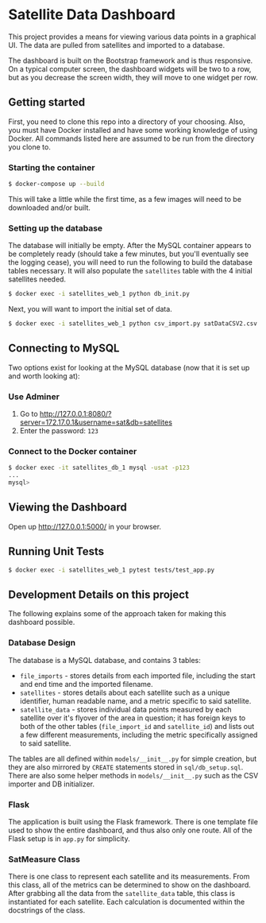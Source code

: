 # Satellite Data Dashboard

This project provides a means for viewing various data points in a graphical UI. The data are pulled from satellites and imported to a database.

The dashboard is built on the Bootstrap framework and is thus responsive. On a typical computer screen, the dashboard widgets will be two to a row, but as you decrease the screen width, they will move to one widget per row.

## Getting started
First, you need to clone this repo into a directory of your choosing. Also, you must have Docker installed and have some working knowledge of using Docker. All commands listed here are assumed to be run from the directory you clone to.

### Starting the container
```bash
$ docker-compose up --build
```
This will take a little while the first time, as a few images will need to be downloaded and/or built.

### Setting up the database
The database will initially be empty. After the MySQL container appears to be completely ready (should take a few minutes, but you'll eventually see the logging cease), you will need to run the following to build the database tables necessary. It will also populate the `satellites` table with the 4 initial satellites needed.
```bash
$ docker exec -i satellites_web_1 python db_init.py
```
Next, you will want to import the initial set of data.
```bash
$ docker exec -i satellites_web_1 python csv_import.py satDataCSV2.csv
```

## Connecting to MySQL
Two options exist for looking at the MySQL database (now that it is set up and worth looking at):

### Use Adminer
1. Go to http://127.0.0.1:8080/?server=172.17.0.1&username=sat&db=satellites
2. Enter the password: `123`

### Connect to the Docker container
```bash
$ docker exec -it satellites_db_1 mysql -usat -p123
...
mysql>
```

## Viewing the Dashboard
Open up http://127.0.0.1:5000/ in your browser.

## Running Unit Tests
```bash
$ docker exec -i satellites_web_1 pytest tests/test_app.py
```

## Development Details on this project
The following explains some of the approach taken for making this dashboard possible.

### Database Design
The database is a MySQL database, and contains 3 tables:

* `file_imports` - stores details from each imported file, including the start and end time and the imported filename.
* `satellites` - stores details about each satellite such as a unique identifier, human readable name, and a metric specific to said satellite.
* `satellite_data` - stores individual data points measured by each satellite over it's flyover of the area in question; it has foreign keys to both of the other tables (`file_import_id` and `satellite_id`) and lists out a few different measurements, including the metric specifically assigned to said satellite.

The tables are all defined within `models/__init__.py` for simple creation, but they are also mirrored by `CREATE` statements stored in `sql/db_setup.sql`. There are also some helper methods in `models/__init__.py` such as the CSV importer and DB initializer.

### Flask
The application is built using the Flask framework. There is one template file used to show the entire dashboard, and thus also only one route. All of the Flask setup is in `app.py` for simplicity.

### SatMeasure Class
There is one class to represent each satellite and its measurements. From this class, all of the metrics can be determined to show on the dashboard. After grabbing all the data from the `satellite_data` table, this class is instantiated for each satellite. Each calculation is documented within the docstrings of the class.